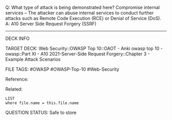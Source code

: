 Q: What type of attack is being demonstrated here?
Compromise internal services – The attacker can abuse internal services to conduct further attacks such as Remote Code Execution (RCE) or Denial of Service (DoS).  
A: A10 Server Side Request Forgery (SSRF)
<!--ID: 1697070644739-->

---

DECK INFO

TARGET DECK: Web Security::OWASP Top 10::OAOT - Anki owasp top 10 - owasp::Part XI - A10 2021-Server-Side Request Forgery::Chapter 3 - Example Attack Scenarios

FILE TAGS: #OWASP #OWASP-Top-10 #Web-Security

Reference:

Related:

```dataview
LIST
where file.name = this.file.name
```

QUESTION STATUS: Safe to store